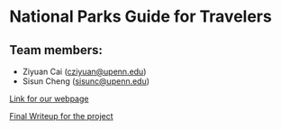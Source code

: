 # National Parks Guide for Travelers

## Team members:
 - Ziyuan Cai (cziyuan@upenn.edu)
 - Sisun Cheng (sisunc@upenn.edu)

[Link for our webpage](https://sscheng25.github.io/Tourist_Guide_for_National_Parks/)

[Final Writeup for the project](https://github.com/sscheng25/Tourist_Guide_for_National_Parks/blob/main/MUSA550_final_report_Cai_Cheng.pdf)
